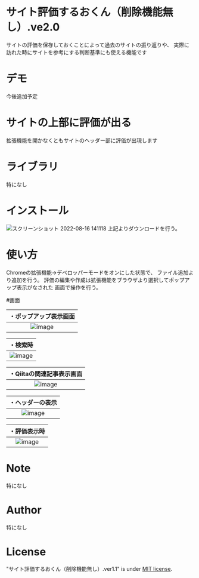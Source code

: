 # サイト評価するおくん（削除機能無し）.ve2.0
 
サイトの評価を保存しておくことによって過去のサイトの振り返りや、
実際に訪れた時にサイトを参考にする判断基準にも使える機能です
 
# デモ
 
今後追加予定
 
# サイトの上部に評価が出る
 
拡張機能を開かなくともサイトのヘッダー部に評価が出現します
 
# ライブラリ
 
特になし

# インストール

 ![スクリーンショット 2022-08-16 141118](https://user-images.githubusercontent.com/102705383/184802575-f597bdd2-aa64-49a2-8150-ce6a1f5c0e6c.png)
上記よりダウンロードを行う。

 
# 使い方
 
Chromeの拡張機能→デベロッパーモードをオンにした状態で、
ファイル追加より追加を行う。
評価の編集や作成は拡張機能をブラウザより選択してポップアップ表示がなされた
画面で操作を行う。

#画面

| ・ポップアップ表示画面 |
|:------------:|
|     ![image](https://user-images.githubusercontent.com/98086140/183587843-07eeca9b-e2ec-4fc7-bf90-00f1992b078c.png)    |

|    ・検索時    |
|:------------:|
|     ![image](https://user-images.githubusercontent.com/98086140/183588019-e87de594-3f44-49c8-824e-a8f7d5131c84.png)     |

|      ・Qiitaの関連記事表示画面      |
|:------------:|
|    ![image](https://user-images.githubusercontent.com/98086140/183588133-70d6f752-a6be-426a-92de-dfdb8a09cffc.png)    |

|   ・ヘッダーの表示    |
|:------------:|
|![image](https://user-images.githubusercontent.com/98086140/183588224-92214423-6ebe-43d6-9fcb-6c5264122525.png)    |

|   ・評価表示時    |
|:------------:|
|   ![image](https://user-images.githubusercontent.com/98086140/183588675-fbc9ca10-0a71-48b3-a05a-571cdad0120b.png)   |

# Note
 
特になし
 
# Author
 
特になし

 
# License

 
"サイト評価するおくん（削除機能無し）.ver1.1" is under [MIT license](https://en.wikipedia.org/wiki/MIT_License).

 
